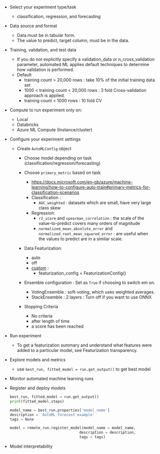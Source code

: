 *  Select your experiment type/task
    * classification, regression, and forecasting

*  Data source and format
    * Data must be in tabular form.
    * The value to predict, target column, must be in the data.

*  Training, validation, and test data
    * If you do not explicitly specify a validation_data or n_cross_validation parameter, automated ML applies default techniques to determine how validation is performed.
    * Default
        * training count > 20,000 rows :	take 10% of the initial training data set
        * 1000 < training count < 20,000 rows : 3 fold Cross-validation approach is applied.
        * training count < 1000 rows : 10 fold CV

*  Compute to run experiment only on:
    * Local
    * Databricks
    * Azure ML Compute (Instance/cluster)

*  Configure your experiment settings
    * Create `AutoMLConfig` object
        * Choose model depending on task (classification/regression/forecasting) 
        
        * Choose `primary_metric` based on task 
            * https://docs.microsoft.com/en-gb/azure/machine-learning/how-to-configure-auto-train#primary-metrics-for-classification-scenarios
            * Classification :
                * `AUC_weighted`  : datasets which are small, have very large class skew
            * Regression:
                * `r2_score` and `spearman_correlation` : the scale of the value-to-predict covers many orders of magnitude
                * `normalized_mean_absolute_error` and `normalized_root_mean_squared_error` :  are useful when the values to predict are in a similar scale.
        * Data Featurization:
            * auto
            * off
            * [custom](https://docs.microsoft.com/en-gb/azure/machine-learning/how-to-configure-auto-features#customize-featurization) :
                * featurization_config = FeaturizationConfig()
        * Ensemble configuration : Set as `True` if choosing to switch em on.
            * VotingEnsemble : soft-voting, which uses weighted averages.
            * StackEnsemble : 2 layers : Turn off if you want to use ONNX
        * Stopping Criteria 
            * No criteria
            * after length of time
            * a score has been reached

*  Run experiment
    * To get a featurization summary and understand what features were added to a particular model, see Featurization transparency.

*  Explore models and metrics
    * use `best_run, fitted_model = run.get_output()` to get best model 

*  Monitor automated machine learning runs


*  Register and deploy models
    ```python
    best_run, fitted_model = run.get_output()
    print(fitted_model.steps)

    model_name = best_run.properties['model_name']
    description = 'AutoML forecast example'
    tags = None

    model = remote_run.register_model(model_name = model_name, 
                                    description = description, 
                                    tags = tags)
    ```                                  

*  Model interpretability